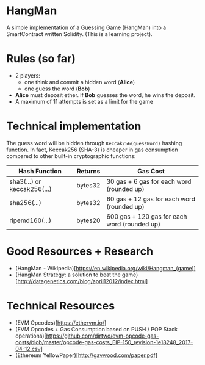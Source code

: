 # HangMan
A simple implementation of a Guessing Game (HangMan) into a SmartContract written Solidity. (This is a learning project).

# Rules (so far)

* 2 players: 
  - one think and commit a hidden word (**Alice**)
  - one guess the word (**Bob**)
* **Alice** must deposit ether. If **Bob** guesses the word, he wins the deposit.
* A maximum of 11 attempts is set as a limit for the game


# Technical implementation

The guess word will be hidden through ```Keccak256(guessWord)``` hashing function. In fact, Keccak256 (SHA-3) is cheaper in gas consumption compared to other built-in cryptographic functions:


| Hash Function               | Returns   | Gas Cost                                     |
| -------------------------   |-----------| ---------------------------------------------|
| sha3(...) or keccak256(...) |  bytes32  | 30 gas + 6 gas for each word (rounded up)    |
| sha256(...)                 |  bytes32  | 60 gas + 12 gas for each word (rounded up)   |
| ripemd160(...)              |  bytes20  | 600 gas + 120 gas for each word (rounded up) |




# Good Resources + Research

* (HangMan - Wikipedia)[https://en.wikipedia.org/wiki/Hangman_(game)]
* (HangMan Strategy: a solution to beat the game)[http://datagenetics.com/blog/april12012/index.html]


# Technical Resources

* (EVM Opcodes)[https://ethervm.io/]
* (EVM Opcodes + Gas Consumption based on PUSH / POP Stack operations)[https://github.com/djrtwo/evm-opcode-gas-costs/blob/master/opcode-gas-costs_EIP-150_revision-1e18248_2017-04-12.csv]
* (Ethereum YellowPaper)[http://gavwood.com/paper.pdf]
